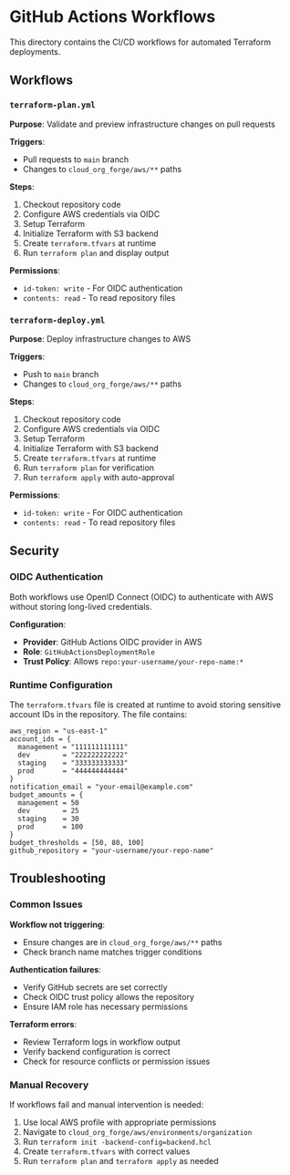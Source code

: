 # GitHub Actions Workflows

This directory contains the CI/CD workflows for automated Terraform deployments.

## Workflows

### `terraform-plan.yml`
**Purpose**: Validate and preview infrastructure changes on pull requests

**Triggers**:
- Pull requests to `main` branch
- Changes to `cloud_org_forge/aws/**` paths

**Steps**:
1. Checkout repository code
2. Configure AWS credentials via OIDC
3. Setup Terraform
4. Initialize Terraform with S3 backend
5. Create `terraform.tfvars` at runtime
6. Run `terraform plan` and display output

**Permissions**:
- `id-token: write` - For OIDC authentication
- `contents: read` - To read repository files

### `terraform-deploy.yml`
**Purpose**: Deploy infrastructure changes to AWS

**Triggers**:
- Push to `main` branch
- Changes to `cloud_org_forge/aws/**` paths

**Steps**:
1. Checkout repository code
2. Configure AWS credentials via OIDC
3. Setup Terraform
4. Initialize Terraform with S3 backend
5. Create `terraform.tfvars` at runtime
6. Run `terraform plan` for verification
7. Run `terraform apply` with auto-approval

**Permissions**:
- `id-token: write` - For OIDC authentication
- `contents: read` - To read repository files

## Security

### OIDC Authentication
Both workflows use OpenID Connect (OIDC) to authenticate with AWS without storing long-lived credentials.

**Configuration**:
- **Provider**: GitHub Actions OIDC provider in AWS
- **Role**: `GitHubActionsDeploymentRole`
- **Trust Policy**: Allows `repo:your-username/your-repo-name:*`

### Runtime Configuration
The `terraform.tfvars` file is created at runtime to avoid storing sensitive account IDs in the repository. The file contains:

```hcl
aws_region = "us-east-1"
account_ids = {
  management = "111111111111"
  dev        = "222222222222"
  staging    = "333333333333"
  prod       = "444444444444"
}
notification_email = "your-email@example.com"
budget_amounts = {
  management = 50
  dev        = 25
  staging    = 30
  prod       = 100
}
budget_thresholds = [50, 80, 100]
github_repository = "your-username/your-repo-name"
```

## Troubleshooting

### Common Issues

**Workflow not triggering**:
- Ensure changes are in `cloud_org_forge/aws/**` paths
- Check branch name matches trigger conditions

**Authentication failures**:
- Verify GitHub secrets are set correctly
- Check OIDC trust policy allows the repository
- Ensure IAM role has necessary permissions

**Terraform errors**:
- Review Terraform logs in workflow output
- Verify backend configuration is correct
- Check for resource conflicts or permission issues

### Manual Recovery
If workflows fail and manual intervention is needed:

1. Use local AWS profile with appropriate permissions
2. Navigate to `cloud_org_forge/aws/environments/organization`
3. Run `terraform init -backend-config=backend.hcl`
4. Create `terraform.tfvars` with correct values
5. Run `terraform plan` and `terraform apply` as needed
